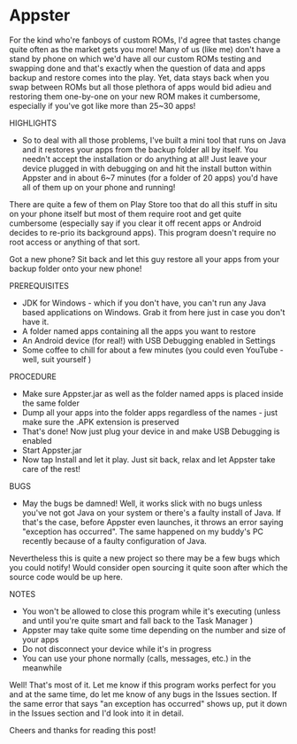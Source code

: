 # Appster
For the kind who're fanboys of custom ROMs, I'd agree that tastes change quite often as the market gets you more! Many of us (like me) don't have a stand by phone on which we'd have all our custom ROMs testing and swapping done and that's exactly when the question of data and apps backup and restore comes into the play. Yet, data stays back when you swap between ROMs but all those plethora of apps would bid adieu and restoring them one-by-one on your new ROM makes it cumbersome, especially if you've got like more than 25~30 apps!

HIGHLIGHTS
- So to deal with all those problems, I've built a mini tool that runs on Java and it restores your apps from the backup folder all by itself. You needn't accept the installation or do anything at all! Just leave your device plugged in with debugging on and hit the install button within Appster and in about 6~7 minutes (for a folder of 20 apps) you'd have all of them up on your phone and running!

There are quite a few of them on Play Store too that do all this stuff in situ on your phone itself but most of them require root and get quite cumbersome (especially say if you clear it off recent apps or Android decides to re-prio its background apps). This program doesn't require no root access or anything of that sort.

Got a new phone? Sit back and let this guy restore all your apps from your backup folder onto your new phone!

PREREQUISITES
- JDK for Windows - which if you don't have, you can't run any Java based applications on Windows. Grab it from here just in case you don't have it.
- A folder named apps containing all the apps you want to restore
- An Android device (for real!) with USB Debugging enabled in Settings
- Some coffee to chill for about a few minutes (you could even YouTube - well, suit yourself )

PROCEDURE
- Make sure Appster.jar as well as the folder named apps is placed inside the same folder
- Dump all your apps into the folder apps regardless of the names - just make sure the .APK extension is preserved
- That's done! Now just plug your device in and make USB Debugging is enabled
- Start Appster.jar
- Now tap Install and let it play. Just sit back, relax and let Appster take care of the rest!

BUGS
- May the bugs be damned! Well, it works slick with no bugs unless you've not got Java on your system or there's a faulty install of Java. If that's the case, before Appster even launches, it throws an error saying "exception has occurred". The same happened on my buddy's PC recently because of a faulty configuration of Java.

Nevertheless this is quite a new project so there may be a few bugs which you could notify! Would consider open sourcing it quite soon after which the source code would be up here.

NOTES
- You won't be allowed to close this program while it's executing (unless and until you're quite smart and fall back to the Task Manager )
- Appster may take quite some time depending on the number and size of your apps
- Do not disconnect your device while it's in progress
- You can use your phone normally (calls, messages, etc.) in the meanwhile

Well! That's most of it. Let me know if this program works perfect for you and at the same time, do let me know of any bugs in the Issues section. If the same error that says "an exception has occurred" shows up, put it down in the Issues section and I'd look into it in detail.

Cheers and thanks for reading this post! 
